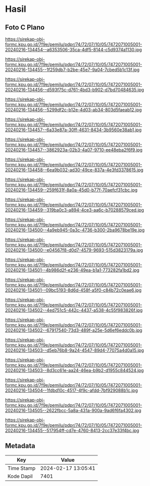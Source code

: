 # Hasil

## Foto C Plano

https://sirekap-obj-formc.kpu.go.id/7f9e/pemilu/pdpr/74/72/07/10/05/7472071005001-20240216-134454--a6353506-35ca-4df5-8144-c5d9374a1130.jpg

https://sirekap-obj-formc.kpu.go.id/7f9e/pemilu/pdpr/74/72/07/10/05/7472071005001-20240216-134455--1f259db7-b2be-45e7-9a04-7cbed5b1c13f.jpg

https://sirekap-obj-formc.kpu.go.id/7f9e/pemilu/pdpr/74/72/07/10/05/7472071005001-20240216-134456--d593f75c-d761-4bd3-b902-d7bd70484635.jpg

https://sirekap-obj-formc.kpu.go.id/7f9e/pemilu/pdpr/74/72/07/10/05/7472071005001-20240216-134456--5299df2c-b12e-4d03-ab34-803d5faeab12.jpg

https://sirekap-obj-formc.kpu.go.id/7f9e/pemilu/pdpr/74/72/07/10/05/7472071005001-20240216-134457--6a33e87a-30ff-4631-8434-3b9560e38ab1.jpg

https://sirekap-obj-formc.kpu.go.id/7f9e/pemilu/pdpr/74/72/07/10/05/7472071005001-20240216-134457--3862923a-02b3-4a07-9710-ee48eba2f6f9.jpg

https://sirekap-obj-formc.kpu.go.id/7f9e/pemilu/pdpr/74/72/07/10/05/7472071005001-20240216-134458--6ea9b032-ad30-49ce-837a-4e3fd3378615.jpg

https://sirekap-obj-formc.kpu.go.id/7f9e/pemilu/pdpr/74/72/07/10/05/7472071005001-20240216-134459--259f631f-8a0a-45d0-b77f-70aefcf31cbc.jpg

https://sirekap-obj-formc.kpu.go.id/7f9e/pemilu/pdpr/74/72/07/10/05/7472071005001-20240216-134459--319ba0c3-a894-4ce3-aa6c-b70288579ced.jpg

https://sirekap-obj-formc.kpu.go.id/7f9e/pemilu/pdpr/74/72/07/10/05/7472071005001-20240216-134500--4a9eb945-0a3c-4736-b300-2ba9678be19e.jpg

https://sirekap-obj-formc.kpu.go.id/7f9e/pemilu/pdpr/74/72/07/10/05/7472071005001-20240216-134500--e04567f8-d0d7-4579-9693-515d3823179a.jpg

https://sirekap-obj-formc.kpu.go.id/7f9e/pemilu/pdpr/74/72/07/10/05/7472071005001-20240216-134501--4b986d2f-e236-49ea-b1a1-773282fa1bd2.jpg

https://sirekap-obj-formc.kpu.go.id/7f9e/pemilu/pdpr/74/72/07/10/05/7472071005001-20240216-134501--09bc5193-8d6d-458f-a5f0-c84b72c0eae6.jpg

https://sirekap-obj-formc.kpu.go.id/7f9e/pemilu/pdpr/74/72/07/10/05/7472071005001-20240216-134502--4ed751c5-442c-4437-a538-4c55f983826f.jpg

https://sirekap-obj-formc.kpu.go.id/7f9e/pemilu/pdpr/74/72/07/10/05/7472071005001-20240216-134502--67917540-73d3-489f-a25e-5d6ef6eddc0b.jpg

https://sirekap-obj-formc.kpu.go.id/7f9e/pemilu/pdpr/74/72/07/10/05/7472071005001-20240216-134503--d5eb76b8-9a24-4547-89d4-77075a4d0a15.jpg

https://sirekap-obj-formc.kpu.go.id/7f9e/pemilu/pdpr/74/72/07/10/05/7472071005001-20240216-134503--8d3cc61e-aa24-46ea-b9b2-d1955c844524.jpg

https://sirekap-obj-formc.kpu.go.id/7f9e/pemilu/pdpr/74/72/07/10/05/7472071005001-20240216-134504--1fdbd10c-4517-4f9c-afdd-7bf929088b1c.jpg

https://sirekap-obj-formc.kpu.go.id/7f9e/pemilu/pdpr/74/72/07/10/05/7472071005001-20240216-134505--2622fbcc-5a8a-431a-900a-9ad6f6fa4302.jpg

https://sirekap-obj-formc.kpu.go.id/7f9e/pemilu/pdpr/74/72/07/10/05/7472071005001-20240216-134455--517954ff-cd7e-4760-8413-2cc37e33f4bc.jpg


## Metadata

| Key        | Value               |
| ---------- | ------------------- |
| Time Stamp | 2024-02-17 13:05:41 |
| Kode Dapil | 7401                |



